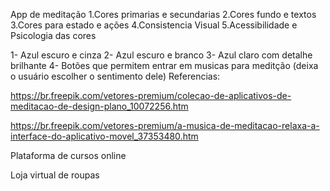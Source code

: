 App de meditação
	1.Cores primarias e secundarias
	2.Cores fundo e textos
	3.Cores para estado e ações 
	4.Consistencia Visual
	5.Acessibilidade e Psicologia das cores

1-	Azul escuro e cinza 
2-	Azul escuro e branco 
3-	Azul claro com detalhe brilhante 
4-	Botões que permitem entrar em musicas para meditção (deixa o usuário escolher o sentimento dele)
Referencias:

https://br.freepik.com/vetores-premium/colecao-de-aplicativos-de-meditacao-de-design-plano_10072256.htm


 https://br.freepik.com/vetores-premium/a-musica-de-meditacao-relaxa-a-interface-do-aplicativo-movel_37353480.htm


Plataforma de cursos online



Loja virtual de roupas
